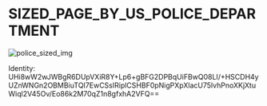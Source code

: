 # SIZED_PAGE_BY_US_POLICE_DEPARTMENT

![police_sized_img](https://i.imgur.com/UM8GF2L.jpg)

Identity: UHi8wW2wJWBgR6DUpVXiR8Y+Lp6+gBFG2DPBqUiFBwQ08LI/+HSCDH4yUZnWNGn2OBMBiuTQI7EwCSsIRiplCSHBF0pNigPXpXlacU75lvhPnoXKjXtuWiql2V45Ov/Eo86k2M70qZ1n8gfxhA2VFQ==
